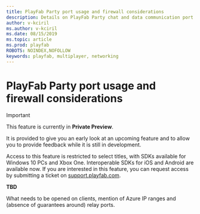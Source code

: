 ```yaml
---
title: PlayFab Party port usage and firewall considerations
description: Details on PlayFab Party chat and data communication port usage and firewall configuration requirements.
author: v-kciril
ms.author: v-kciril
ms.date: 08/15/2019
ms.topic: article
ms.prod: playfab
ROBOTS: NOINDEX,NOFOLLOW
keywords: playfab, multiplayer, networking
---
```


# PlayFab Party port usage and firewall considerations

> [!IMPORTANT]
> This feature is currently in **Private Preview**.
>
> It is provided to give you an early look at an upcoming feature and to allow you to provide feedback while it is still in development.
>
> Access to this feature is restricted to select titles, with SDKs available for Windows 10 PCs and Xbox One. Interoperable SDKs for iOS and Android are available now. If you are interested in this feature, you can request access by submitting a ticket on [support.playfab.com](https://support.playfab.com/hc/en-us/requests/new).

**TBD**

What needs to be opened on clients, mention of Azure IP ranges and (absence of guarantees around) relay ports.

